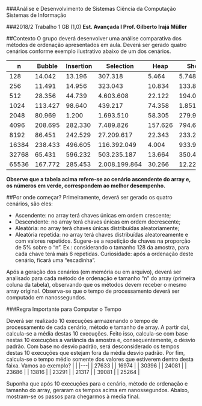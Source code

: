 ###Análise e Desenvolvimento de Sistemas Ciência da Computação Sistemas de Informação
  
###2018/2 Trabalho 1 GB (1,0)
**Est. Avançada I Prof. Gilberto Irajá Müller**

##Contexto
O grupo deverá desenvolver uma análise comparativa dos métodos de ordenação apresentados em aula. Deverá ser gerado quatro cenários conforme exemplo ilustrativo abaixo de um dos cenários.


| n | Bubble | Insertion | Selection | Heap | Shell | Merge | Quick |
|---|---|---|---|---|---|---|---|
| 128 | 14.042 | 13.196 | 307.318 | 5.464 | 5.748 | 45.687 | 554.155 |
| 256 | 11.491 | 14.956 | 323.043 | 10.834 | 133.879 | 1.177 | 186.785 |
| 512 | 28.356 | 44.739 | 4.603.608 | 22.122 | 194.076 | 8.500 | 99.574 |
| 1024 | 113.427 | 98.640 | 439.217 | 74.358 | 1.851.860 | 6.500 | 13.188 |
| 2048 | 80.969 | 1.200 | 1.693.510 | 58.305 | 279.923 | 4.035 | 15.900 |
| 4096 | 208.695 | 282.330 | 7.489.826 | 157.626 | 794.639 | 619 | 5.240 |
| 8192 | 86.451 | 242.529 | 27.209.617 | 22.343 | 233.211 | 7.635 | 25.000 |
| 16384 | 238.433 | 496.605 | 116.392.049 | 4.004 | 933.981 | 119.758 | 6.900 |
| 32768 | 65.431 | 596.232 | 503.235.187 | 13.664 | 350.444 | 136.604 | 139.596 |
| 65536 | 167.772 | 285.453 | 2.008.199.864| 30.266 | 12.222 | 33.907 | 35.921 |

**Observe que a tabela acima refere-se ao cenário ascendente do array e, os números em verde, correspondem ao melhor desempenho.**

##Por onde começar?
Primeiramente, deverá ser gerado os quatro cenários, são eles: 
- Ascendente: no array terá chaves únicas em ordem crescente;
- Descendente: no array terá chaves únicas em ordem decrescente;
- Aleatória: no array terá chaves únicas distribuídas aleatoriamente;
- Aleatória repetida: no array terá chaves distribuídas aleatoreamente e com valores repetidos. Sugere-se a repetição de chaves na proporção de 5% sobre o “n”. Ex.: considerando o tamanho 128 da amostra, para cada chave terá mais 6 repetidas. Curiosidade: após a ordenação deste cenário, ficará uma “escadinha”.

Após a geração dos cenários (em memória ou em arquivo), deverá ser analisado para cada método de ordenação e tamanho “n” do array (primeira coluna da tabela), observando que os métodos devem receber o mesmo array original. Observa-se que o tempo de processamento deverá ser computado em nanossegundos.


###Regra Importante para Computar o Tempo

Deverá ser realizado 10 execuções armazenando o tempo de processamento de cada cenário, método e tamanho de array. A partir daí, calcula-se a média destas 10 execuções. Feito isso, calcula-se com base nestas 10 execuções a variância da amostra e, consequentemente, o desvio padrão. Com base no desvio padrão, será desconsiderado os tempos destas 10 execuções que estejam
fora da média desvio padrão. Por fim, calcula-se o tempo médio somente dos valores que estiverem dentro desta faixa. Vamos ao exemplo?
| |
|---|
| 27633 |
| 16974 |
| 30396 |
| 24081 |
| 23686 |
| 13816 |
| 23291 |
| 21317 |
| 39081 |
| 25264 |


Suponha que após 10 execuções para o cenário, método de ordenação e tamanho do array, geraram os tempos acima em nanossegundos. Abaixo, mostram-se os passos para chegarmos à media final.
